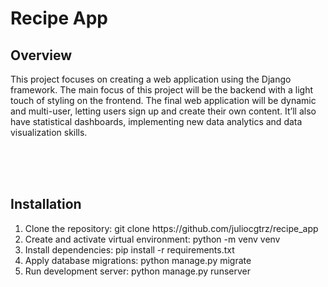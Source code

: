 # Recipe App

<h2>Overview</h2>
<p>
This project focuses on creating a web application using the Django framework. The main focus of this project will be the backend with a light touch of styling on the frontend. The final web application will be dynamic and multi-user, letting users sign up and create their own content. It’ll also have statistical dashboards, implementing new data analytics and data visualization skills.
</p>

<br>
<!--
<h2>Features</h2>
<ul>
  <li>User Authentication, for secure user login system.</li>
  <li>Recipe Management, users can create recipes and upload images.</li>
  <li>Difficulty Calculation, the application calculates the difficulty of recipes based on cooking time and number of ingredients.</li>
  <li>Chart Visualization, charts show data visualization based on search criteria.</li>
  <li>Navbar, each page, once logged in, has a navbar with navigation to About, Recipes, Search, Add Recipe, and Logout.</li>
</ul>
-->
<br>
<!--
<h2>Usage</h2>
<ul>
  <li>Home: The homepage displays a welcome message and login button. Clicking "Login" will direct users to the login form on a separate page.</li>
  <li>Recipes: The Recipes page displays a list of all available recipes within the application. Clicking on a recipe name or image will navigate to its Details page.</li>
  <li>Details: The Details page shows detailed information about a recipe, including ingredients, cooking time, difficulty, and its image.</li>
  <li>About: The About page shows developer contact information, including portfolio website link, LinkedIn, GitHub, and email address.</li>
  <li>Search: The Search page allows users to search for any and all recipes available within the database and provides chart visualizations related to recipes data.</li>
  <li>Add Recipe: A form for adding recipes, including fields for the name, ingredients, cooking time, and image. Difficulty is automatically calculated.</li>
</ul>
-->
<br>

<h2>Installation</h2>
<ol>
  <li>Clone the repository: git clone https://github.com/juliocgtrz/recipe_app</li>
  <li>Create and activate virtual environment: python -m venv venv</li>
  <li>Install dependencies: pip install -r requirements.txt</li>
  <li>Apply database migrations: python manage.py migrate</li>
  <li>Run development server: python manage.py runserver</li>
</ol>